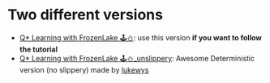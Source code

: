 # Two different versions

- [Q* Learning with FrozenLake 🕹️⛄](https://github.com/simoninithomas/Deep_reinforcement_learning_Course/blob/master/Q%20learning/FrozenLake/Q%20Learning%20with%20FrozenLake.ipynb): use this version **if you want to follow the tutorial**
- [Q* Learning with FrozenLake 🕹️⛄_unslippery](): Awesome Deterministic version (no slippery) made by [lukewys](https://github.com/simoninithomas/Deep_reinforcement_learning_Course/blob/master/Q%20learning/FrozenLake/Q%20Learning%20with%20FrozenLake_unslippery%20(Deterministic%20version).ipynb)
